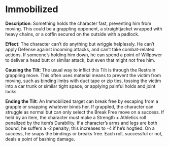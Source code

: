 # Immobilized

**Description**: Something holds the character fast, preventing him from moving. This could be a grappling opponent, a
straightjacket wrapped with heavy chains, or a coffin secured
on the outside with a padlock.

**Effect**: The character can’t do anything but wriggle helplessly. He can’t apply Defense against incoming attacks, and
can’t take combat-related actions. If someone’s holding him
down, he can spend a point of Willpower to deliver a head
butt or similar attack, but even that might not free him.

**Causing the Tilt**: The usual way to inflict this Tilt is through
the Restrain grappling move. This often uses material means to
prevent the victim from moving, such as binding limbs with duct
tape or zip ties, tossing the victim into a car trunk or similar tight
space, or applying painful holds and joint locks.

**Ending the Tilt**: An Immobilized target can break free by
escaping from a grapple or snapping whatever binds her. If
grappled, the character can struggle as normal but can only
select the Break Free move on a success. If held by an item,
the character must make a Strength + Athletics roll penalized
by the item’s Durability. If a character’s arms and legs are
both bound, he suffers a -2 penalty; this increases to -4 if he’s
hogtied. On a success, he snaps the bindings or breaks free.
Each roll, successful or not, deals a point of bashing damage.